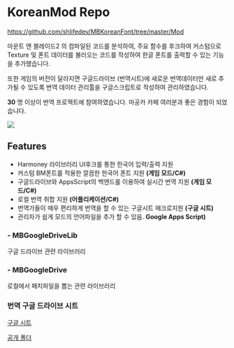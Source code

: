 # KoreanMod Repo
 
 https://github.com/shlifedev/MBKoreanFont/tree/master/Mod
 
 마운트 앤 블레이드2 의 컴파일된 코드를 분석하여, 주요 함수를 후크하여 커스텀으로 Texture 및 폰트 데이터를 불러오는
 코드를 작성하여 한글 폰트를 출력할 수 있는 기능을 추가했습니다.
 
 또한 게임의 버전이 달라지면 구글드라이브 (번역시트)에 새로운 번역데이터만 새로 추가될 수 있도록 번역 데이터 관리툴을
 구글스크립트로 작성하여 관리하였습니다. 
 
 **30** 명 이상이 번역 프로젝트에 참여하였습니다. 마공카 카페 여러분과 좋은 경험이 되었습니다.
 
 
 
![](https://i.imgur.com/oVm6nDW.png)
## Features
 * Harmoney 라이브러리 UI후크를 통한 한국어 입력/출력 지원
 * 커스텀 BM폰트를 적용한 깔끔한 한국어 폰트 지원 **(게임 모드/C#)**
 * 구글드라이브와 AppsScript의 백엔드를 이용하여 실시간 번역 지원 **(게임 모드/C#)** 
 * 로컬 번역 취합 지원 **(어플리케이션/C#)**
 * 번역가들이 매우 편리하게 번역을 할 수 있는 구글시트 매크로지원 **(구글 시트)**
 * 관리자가 쉽게 모드의 언어파일을 추가 할 수 있음. **Google Apps Script)**
 
### - MBGoogleDriveLib
 구글 드라이브 관련 라이브러리
 
### - MBGoogleDrive
 로컬에서 패치파일을 뽑는 관련 라이브러리
 
### 번역 구글 드라이브 시트
 [구글 시트](https://docs.google.com/spreadsheets/d/1oY5F5P-tMBj1-kryB5gR4gS4T5KrlqmDc-tHQBrQBDo/edit#gid=0)
 
 [공개 폴더](https://drive.google.com/drive/u/0/folders/1rukjjLdukPy2Xo-er38_mpYO5wBVv2Eq)
 
 

